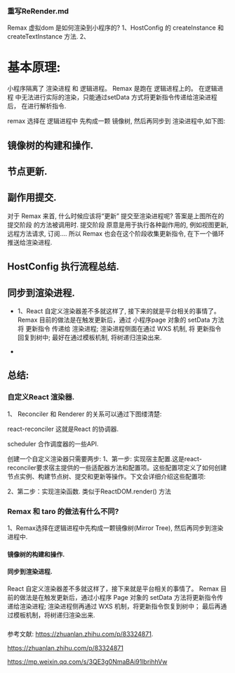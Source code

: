 ###  重写ReRender.md
Remax 虚拟dom 是如何渲染到小程序的?
1、HostConfig 的 createInstance 和 createTextInstance 方法.
2、


# 基本原理: 
小程序隔离了 渲染进程 和 逻辑进程。 Remax 是跑在 逻辑进程上的。
在逻辑进程 中无法进行实际的渲染，只能通过setData 方式将更新指令传递给渲染进程后，
在进行解析指令.

remax 选择在 逻辑进程中 先构成一颗 镜像树, 然后再同步到 渲染进程中,如下图:


## 镜像树的构建和操作.


## 节点更新.


## 副作用提交.
对于 Remax 来首, 什么时候应该将“更新” 提交至渲染进程呢? 答案是上图所在的 提交阶段 的方法被调用时.
提交阶段 原意是用于执行各种副作用的, 例如视图更新, 远程方法请求, 订阅.... 所以 Remax 
也会在这个阶段收集更新指令, 在下一个循环推送给渲染进程.


## HostConfig 执行流程总结.


## 同步到渲染进程.
* 1、React 自定义渲染器差不多就这样了, 接下来的就是平台相关的事情了。Remax 目前的做法是在触发更新后，通过
小程序page 对象的 setData 方法将 更新指令 传递给 渲染进程; 渲染进程侧面在通过 WXS 机制,
将 更新指令 回复到树中; 最好在通过模板机制, 将树递归渲染出来.

* 

## 总结:
### 自定义React 渲染器.

1、 Reconciler 和 Renderer 的关系可以通过下图缕清楚:

react-reconciler 这就是React 的协调器.

scheduler 合作调度器的一些API.

创建一个自定义渲染器只需要两步:
1、第一步: 实现宿主配置.这是react-reconciler要求宿主提供的一些适配器方法和配置项。这些配置项定义了如何创建节点实例、构建节点树、提交和更新等操作。下文会详细介绍这些配置项:

2、第二步：实现渲染函数. 类似于ReactDOM.render() 方法



### Remax 和 taro 的做法有什么不同?

1、Remax选择在逻辑进程中先构成一颗镜像树(Mirror Tree), 然后再同步到渲染进程中.


#### 镜像树的构建和操作.

#### 同步到渲染进程.
React 自定义渲染器差不多就这样了，接下来就是平台相关的事情了。 Remax 目前的做法是在触发更新后，通过小程序 Page 对象的 setData 方法将更新指令传递给渲染进程; 渲染进程侧再通过 WXS 机制，将更新指令恢复到树中； 最后再通过模板机制，将树递归渲染出来.

### 

参考文献:
https://zhuanlan.zhihu.com/p/83324871.










https://zhuanlan.zhihu.com/p/83324871



https://mp.weixin.qq.com/s/3QE3g0NmaBAi91lbrihhVw
